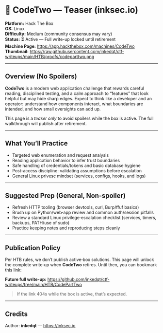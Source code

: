 # 🧩 CodeTwo — Teaser (inksec.io)

**Platform:** Hack The Box  
**OS:** Linux  
**Difficulty:** Medium (community consensus may vary)  
**Status:** ⏳ Active — Full write-up locked until retirement  
**Machine Page:** https://app.hackthebox.com/machines/CodeTwo  
**Thumbnail:** https://raw.githubusercontent.com/inkedqt/ctf-writeups/main/HTB/proofs/codeparttwo.png

---

## Overview (No Spoilers)
**CodeTwo** is a modern web application challenge that rewards careful reading, disciplined testing, and a calm approach to “features” that look helpful but may hide sharp edges. Expect to think like a developer and an operator: understand how components interact, what boundaries are intended, and how small oversights can add up.

This page is a *teaser only* to avoid spoilers while the box is active. The full walkthrough will publish after retirement.

---

## What You’ll Practice
- Targeted web enumeration and request analysis
- Reading application behavior to infer trust boundaries
- Safe handling of credentials/tokens and basic database hygiene
- Post-access discipline: validating assumptions before escalation
- General Linux privesc mindset (services, configs, hooks, and logs)

---

## Suggested Prep (General, Non‑spoiler)
- Refresh HTTP tooling (browser devtools, curl, Burp/ffuf basics)  
- Brush up on Python/web‑app review and common auth/session pitfalls  
- Review a standard Linux privilege‑escalation checklist (services, timers, backups, PATH/use of sudo)  
- Practice keeping notes and reproducing steps cleanly

---

## Publication Policy
Per HTB rules, we don’t publish active‑box solutions. This page will unlock the complete write‑up when **CodeTwo** retires. Until then, you can bookmark this link:

**Future full write‑up:** https://github.com/inkedqt/ctf-writeups/tree/main/HTB/CodePartTwo

> If the link 404s while the box is active, that’s expected.

---

## Credits
Author: **inkedqt** — https://inksec.io
